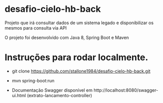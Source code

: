 # desafio-cielo-hb-back
Projeto que irá consultar dados de um sistema legado e disponibilizar os mesmos para consulta via API

O projeto foi desenvolvido com Java 8, Spring Boot e Maven

Instruções para rodar localmente.
==========================
- git clone https://github.com/stallone1984/desafio-cielo-hb-back.git
- mvn spring-boot:run

- Documentação Swagger disponível em http://localhost:8080/swagger-ui.html (extrato-lancamento-controller)
